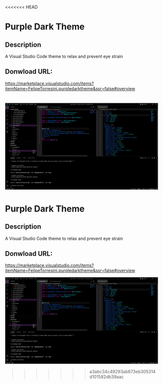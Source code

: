 <<<<<<< HEAD
# Purple Dark Theme

## Description 
A Visual Studio Code theme to relax and prevent eye strain

## Donwload URL:
https://marketplace.visualstudio.com/items?itemName=FelipeTorresini.purpledarktheme&ssr=false#overview

![Print Screen](https://github.com/felipetesc/PurpleDarkTheme/blob/main/imgs/print.png)
=======
# Purple Dark Theme

## Description 
A Visual Studio Code theme to relax and prevent eye strain

## Donwload URL:
https://marketplace.visualstudio.com/items?itemName=FelipeTorresini.purpledarktheme&ssr=false#overview

![Print Screen](https://github.com/felipetesc/PurpleDarkTheme/blob/main/imgs/print.png)
>>>>>>> a3abc34c49293ab673eb305314d101582db39aac
